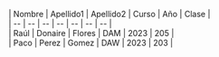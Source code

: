 | Nombre | Apellido1 | Apellido2 | Curso | Año | Clase |  
| -- | -- | -- | -- | -- | -- | -- |  
| Raúl | Donaire | Flores | DAM | 2023 | 205 |  
| Paco | Perez | Gomez | DAW | 2023 | 203 |  
